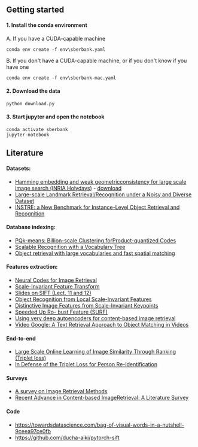 ## Getting started

#### 1. Install the conda environment  
   A. If you have a CUDA-capable machine
```
conda env create -f env\sberbank.yaml
```  

   B. If you don't have a CUDA-capable machine, or if you don't know if you have one 
    
```
conda env create -f env\sberbank-mac.yaml
```

#### 2. Download the data
```
python download.py
```

#### 3. Start jupyter and open the notebook
```
conda activate sberbank
jupyter-notebook
```


## Literature

#### Datasets:
- [Hamming embedding and weak geometricconsistency for large scale image search (INRIA Holydays)](http://lear.inrialpes.fr/people/jegou/data.php#holidays) - [download](https://lear.inrialpes.fr/pubs/2008/JDS08/jegou_hewgc08.pdf)
- [Large-scale Landmark Retrieval/Recognition under a Noisy and Diverse Dataset](https://arxiv.org/abs/1906.04087)
- [INSTRE: a New Benchmark for Instance-Level Object Retrieval and Recognition](https://dl.acm.org/doi/pdf/10.1145/2700292)

#### Database indexing:
- [PQk-means: Billion-scale Clustering forProduct-quantized Codes](https://arxiv.org/pdf/1709.03708.pdf)
- [Scalable Recognition with a Vocabulary Tree](https://ieeexplore.ieee.org/document/1641018)
- [Object retrieval with large vocabularies and fast spatial matching](https://ieeexplore.ieee.org/document/4270197)

#### Features extraction:
- [Neural Codes for Image Retrieval](https://arxiv.org/pdf/1404.1777.pdf)
- [Scale-Invariant Feature Transform](https://pdfs.semanticscholar.org/0129/3b985b17154fbb178cd1f944ce3cc4fc9266.pdf)
- [Slides on SIFT (Lect. 11 and 12)](http://vision.stanford.edu/teaching/cs231a_autumn1112/lecture/)
- [Object Recognition from Local Scale-Invariant Features](https://ieeexplore.ieee.org/stamp/stamp.jsp?arnumber=790410)
- [Distinctive Image Features from Scale-Invariant Keypoints](https://link.springer.com/content/pdf/10.1023/B:VISI.0000029664.99615.94.pdf)
- [Speeded Up Ro- bust Feature (SURF)](https://www.vision.ee.ethz.ch/~surf/eccv06.pdf)
- [Using very deep autoencoders for content-based image retrieval](http://www.cs.toronto.edu/~fritz/absps/esann-deep-final.pdf)
- [Video Google: A Text Retrieval Approach to Object Matching in Videos](http://www.robots.ox.ac.uk/~vgg/publications/papers/sivic03.pdf)

#### End-to-end
- [Large Scale Online Learning of Image Similarity Through Ranking (Triplet loss)](http://www.jmlr.org/papers/volume11/chechik10a/chechik10a.pdf)
- [In Defense of the Triplet Loss for Person Re-Identification](https://arxiv.org/abs/1703.07737)

#### Surveys
- [A survey on Image Retrieval Methods](http://cogprints.org/9815/1/Survey%20on%20Image%20Retrieval%20Methods.pdf)
- [Recent Advance in Content-based ImageRetrieval: A Literature Survey](https://arxiv.org/pdf/1706.06064.pdf)

#### Code
- https://towardsdatascience.com/bag-of-visual-words-in-a-nutshell-9ceea97ce0fb
- https://github.com/ducha-aiki/pytorch-sift

